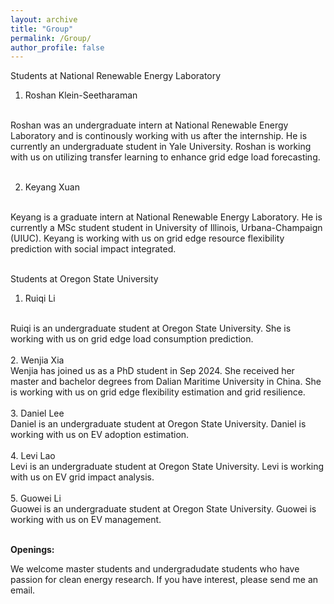 ```yaml
---
layout: archive
title: "Group"
permalink: /Group/
author_profile: false
---
```



Students at National Renewable Energy Laboratory 
1. Roshan Klein-Seetharaman
<br>
Roshan was an undergraduate intern at National Renewable Energy Laboratory and is continously working with us after the internship.  He is currently an undergraduate student in Yale University. Roshan is working with us on utilizing transfer learning to enhance grid edge load forecasting. 
<br>
<br>

2. Keyang Xuan
<br>
Keyang is a graduate intern at National Renewable Energy Laboratory. He is currently a MSc student student in University of Illinois, Urbana-Champaign (UIUC). Keyang is working with us on grid edge resource flexibility prediction with social impact integrated. 
<br>
<br>

Students at Oregon State University 
1. Ruiqi Li 
<br>
Ruiqi is an undergraduate student at Oregon State University. She is working with us on grid edge load consumption prediction. 
<br>
<br>
2. Wenjia Xia
<br>
Wenjia has joined us as a PhD student in Sep 2024. She received her master and bachelor degrees from Dalian Maritime University in China. She is working with us on grid edge flexibility estimation and grid resilience. 
<br>
<br>
3. Daniel Lee
<br>
Daniel is an undergraduate student at Oregon State University. Daniel is working with us on EV adoption estimation. 
<br>
<br>
4. Levi Lao
<br>
Levi is an undergraduate student at Oregon State University. Levi is working with us on EV grid impact analysis. 
<br>
<br>
5. Guowei Li
<br>
Guowei is an undergraduate student at Oregon State University. Guowei is working with us on EV management. 
<br>
<br>

**Openings:**

<!-- We are looking for 2 self-motivated PhD students in the coming Fall 2025 with solid background of math and interests in deep learning to join our research group. If you are interested, please email me your CV and transcript, and apply <a href="https://gradschool.oregonstate.edu/admissions">here</a>.--> We welcome master students and undergradudate students who have passion for clean energy research. If you have interest, please send me an email.
